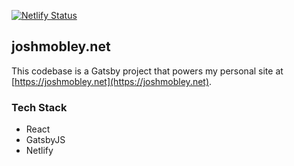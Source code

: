 [![Netlify Status](https://api.netlify.com/api/v1/badges/554beac1-2b75-4a9b-bab3-2045f2ac125d/deploy-status)](https://app.netlify.com/sites/joshmobley/deploys)

## joshmobley.net

This codebase is a Gatsby project that powers my personal site at [https://joshmobley.net](https://joshmobley.net).

### Tech Stack

- React
- GatsbyJS
- Netlify

